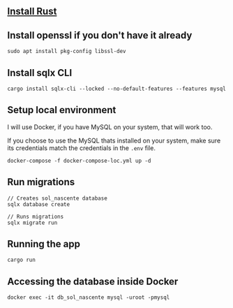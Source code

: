## [Install Rust](https://www.rust-lang.org/tools/install)

## Install openssl if you don't have it already

```console
sudo apt install pkg-config libssl-dev
```

## Install sqlx CLI

```console
cargo install sqlx-cli --locked --no-default-features --features mysql
```

## Setup local environment

I will use Docker, if you have MySQL on your system, that will work too.

If you choose to use the MySQL thats installed on your system,
make sure its credentials match the credentials in the `.env` file.

```console
docker-compose -f docker-compose-loc.yml up -d
```

## Run migrations

```console
// Creates sol_nascente database
sqlx database create

// Runs migrations
sqlx migrate run
```

## Running the app

```console
cargo run
```

## Accessing the database inside Docker

```
docker exec -it db_sol_nascente mysql -uroot -pmysql
```
